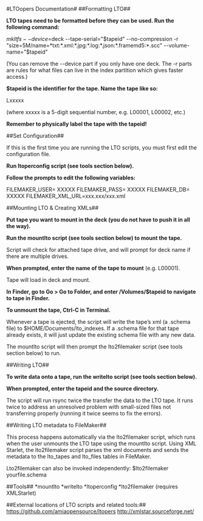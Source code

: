 #LTOopers Documentation#
##Formatting LTO##

**LTO tapes need to be formatted before they can be used. Run the following command:**

$mkltfs --device=$deck --tape-serial="$tapeid" --no-compression -r "size=5M/name=*txt:*.xml:*.jpg:*.log:*.json:*.framemd5:*.scc" --volume-name="$tapeid"

(You can remove the --device part if you only have one deck. The -r parts are rules for what files can live in the index partition which gives faster access.)

**$tapeid is the identifier for the tape.  Name the tape like so:**

Lxxxxx

(where xxxxx is a 5-digit sequential number, e.g. L00001, L00002, etc.)

**Remember to physically label the tape with the tapeid!**

##Set Configuration##

If this is the first time you are running the LTO scripts, you must first edit the configuration file.

**Run ltoperconfig script (see tools section below).**

**Follow the prompts to edit the following variables:**
    
FILEMAKER_USER=  XXXXX
FILEMAKER_PASS=   XXXXX
FILEMAKER_DB= XXXXX
FILEMAKER_XML_URL=xxx.xxx/xxx.xml

##Mounting LTO & Creating XMLs##

**Put tape you want to mount in the deck (you do not have to push it in all the way).**

**Run the mountlto script (see tools section below) to mount the tape.**

Script will check for attached tape drive, and will prompt for deck name if there are multiple drives.

**When prompted, enter the name of the tape to mount** (e.g. L00001).

Tape will load in deck and mount. 

**In Finder, go to Go > Go to Folder, and enter /Volumes/$tapeid to navigate to tape in Finder.**

**To unmount the tape, Ctrl-C in Terminal.**

Whenever a tape is ejected, the script will write the tape’s xml (a .schema file) to $HOME/Documents/lto_indexes. If a .schema file for that tape already exists, it will just update the existing schema file with any new data.

The mountlto script will then prompt the lto2filemaker script (see tools section below) to run.

##Writing LTO##

**To write data onto a tape, run the writelto script (see tools section below).**

**When prompted, enter the tapeid and the source directory.**

The script will run rsync twice the transfer the data to the LTO tape. It runs twice to address an unresolved problem with small-sized files not transferring properly (running it twice seems to fix the errors).


##Writing LTO metadata to FileMaker##

This process happens automatically via the lto2filemaker script, which runs when the user unmounts the LTO tape using the mountlto script.  Using XML Starlet, the lto2filemaker script parses the xml documents and sends the metadata to the lto_tapes and lto_files tables in FileMaker.

Lto2filemaker can also be invoked independently:
$lto2filemaker yourfile.schema

##Tools##
*mountlto
*writelto
*ltoperconfig
*lto2filemaker (requires XMLStarlet)

##External locations of LTO scripts and related tools:##
https://github.com/amiaopensource/ltopers
http://xmlstar.sourceforge.net/


